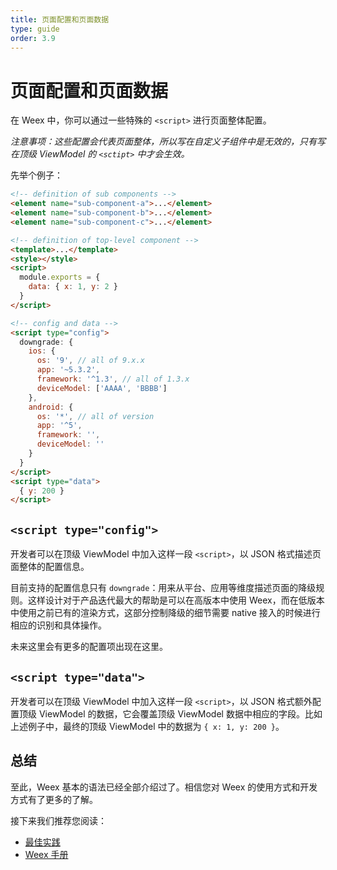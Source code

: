 ```yaml
---
title: 页面配置和页面数据
type: guide
order: 3.9
---
```


# 页面配置和页面数据

在 Weex 中，你可以通过一些特殊的 `<script>` 进行页面整体配置。

_注意事项：这些配置会代表页面整体，所以写在自定义子组件中是无效的，只有写在顶级 ViewModel 的 `<sctipt>` 中才会生效。_

先举个例子：

```html
<!-- definition of sub components -->
<element name="sub-component-a">...</element>
<element name="sub-component-b">...</element>
<element name="sub-component-c">...</element>

<!-- definition of top-level component -->
<template>...</template>
<style></style>
<script>
  module.exports = {
    data: { x: 1, y: 2 }
  }
</script>

<!-- config and data -->
<script type="config">
  downgrade: {
    ios: {
      os: '9', // all of 9.x.x
      app: '~5.3.2',
      framework: '^1.3', // all of 1.3.x
      deviceModel: ['AAAA', 'BBBB']
    },
    android: {
      os: '*', // all of version
      app: '^5',
      framework: '',
      deviceModel: ''
    }
  }
</script>
<script type="data">
  { y: 200 }
</script>
```

## `<script type="config">`

开发者可以在顶级 ViewModel 中加入这样一段 `<script>`，以 JSON 格式描述页面整体的配置信息。

目前支持的配置信息只有 `downgrade`：用来从平台、应用等维度描述页面的降级规则。这样设计对于产品迭代最大的帮助是可以在高版本中使用 Weex，而在低版本中使用之前已有的渲染方式，这部分控制降级的细节需要 native 接入的时候进行相应的识别和具体操作。

未来这里会有更多的配置项出现在这里。

## `<script type="data">`

开发者可以在顶级 ViewModel 中加入这样一段 `<script>`，以 JSON 格式额外配置顶级 ViewModel 的数据，它会覆盖顶级 ViewModel 数据中相应的字段。比如上述例子中，最终的顶级 ViewModel 中的数据为 `{ x: 1, y: 200 }`。

## 总结

至此，Weex 基本的语法已经全部介绍过了。相信您对 Weex 的使用方式和开发方式有了更多的了解。

接下来我们推荐您阅读：

* [最佳实践](../how-to/main.html)
* [Weex 手册](../references/main.html)
